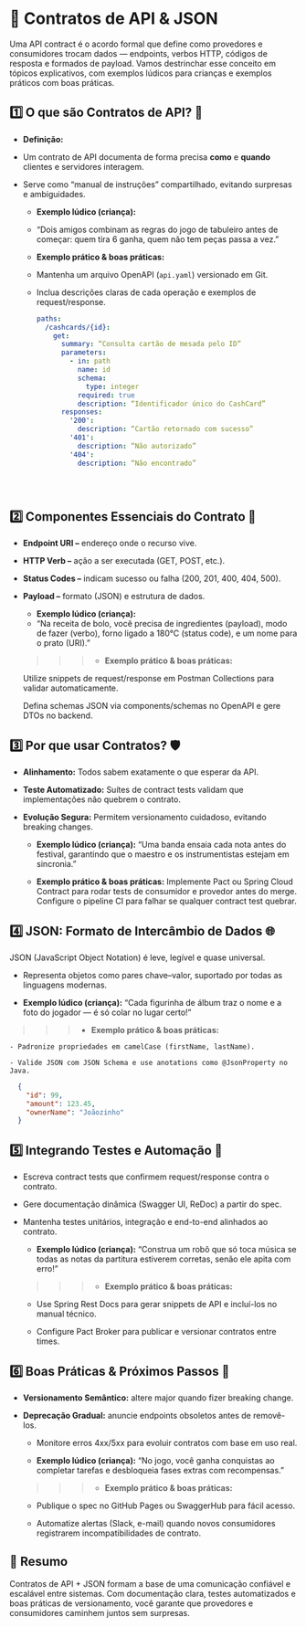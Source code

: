 # 🤝 Contratos de API & JSON

Uma API contract é o acordo formal que define como provedores e consumidores trocam dados — endpoints, verbos HTTP, códigos de resposta e formados de payload. Vamos destrinchar esse conceito em tópicos explicativos, com exemplos lúdicos para crianças e exemplos práticos com boas práticas.



## 1️⃣ O que são Contratos de API? 🔏  
- **Definição:**  

- Um contrato de API documenta de forma precisa **como** e **quando** clientes e servidores interagem.  
- Serve como “manual de instruções” compartilhado, evitando surpresas e ambiguidades.


  - **Exemplo lúdico (criança):**  
  - “Dois amigos combinam as regras do jogo de tabuleiro antes de começar: quem tira 6 ganha, quem não tem peças passa a vez.”  
  

  - **Exemplo prático & boas práticas:**  
  - Mantenha um arquivo OpenAPI (`api.yaml`) versionado em Git.  
  - Inclua descrições claras de cada operação e exemplos de request/response.  
    ```yaml
    paths:
      /cashcards/{id}:
        get:
          summary: “Consulta cartão de mesada pelo ID”
          parameters:
            - in: path
              name: id
              schema:
                type: integer
              required: true
              description: “Identificador único do CashCard”
          responses:
            '200':
              description: “Cartão retornado com sucesso”
            '401':
              description: “Não autorizado”
            '404':
              description: “Não encontrado”
  ```



## 2️⃣ Componentes Essenciais do Contrato 📐


- **Endpoint URI –** endereço onde o recurso vive.

- **HTTP Verb –** ação a ser executada (GET, POST, etc.).

- **Status Codes –** indicam sucesso ou falha (200, 201, 400, 404, 500).

- **Payload –** formato (JSON) e estrutura de dados.


  - **Exemplo lúdico (criança):**
  - “Na receita de bolo, você precisa de ingredientes (payload), modo de fazer (verbo), forno ligado a 180°C (status code), e um nome para o prato (URI).”


  >>> - **Exemplo prático & boas práticas:**

    Utilize snippets de request/response em Postman Collections para validar automaticamente.

    Defina schemas JSON via components/schemas no OpenAPI e gere DTOs no backend.

  >>>



## 3️⃣ Por que usar Contratos? 🛡️
- **Alinhamento:** Todos sabem exatamente o que esperar da API.

- **Teste Automatizado:** Suítes de contract tests validam que implementações não quebrem o contrato.

- **Evolução Segura:** Permitem versionamento cuidadoso, evitando breaking changes.


  - **Exemplo lúdico (criança):**
  “Uma banda ensaia cada nota antes do festival, garantindo que o maestro e os instrumentistas estejam em sincronia.”


  - **Exemplo prático & boas práticas:**
  Implemente Pact ou Spring Cloud Contract para rodar tests de consumidor e provedor antes do merge.
  Configure o pipeline CI para falhar se qualquer contract test quebrar.



## 4️⃣ JSON: Formato de Intercâmbio de Dados 🌐
JSON (JavaScript Object Notation) é leve, legível e quase universal.

  - Representa objetos como pares chave–valor, suportado por todas as linguagens modernas.

  - **Exemplo lúdico (criança):**
  “Cada figurinha de álbum traz o nome e a foto do jogador — é só colar no lugar certo!”


  >>> - **Exemplo prático & boas práticas:**

    - Padronize propriedades em camelCase (firstName, lastName).

    - Valide JSON com JSON Schema e use anotations como @JsonProperty no Java.
  
  >>> 


  ```json
    {
      "id": 99,
      "amount": 123.45,
      "ownerName": "Joãozinho"
    }
  ```



## 5️⃣ Integrando Testes e Automação 🤖
- Escreva contract tests que confirmem request/response contra o contrato.

- Gere documentação dinâmica (Swagger UI, ReDoc) a partir do spec.

- Mantenha testes unitários, integração e end-to-end alinhados ao contrato.


  - **Exemplo lúdico (criança):**
  “Construa um robô que só toca música se todas as notas da partitura estiverem corretas, senão ele apita com erro!”


  >>> - **Exemplo prático & boas práticas:**
    
    - Use Spring Rest Docs para gerar snippets de API e incluí-los no manual técnico.

    - Configure Pact Broker para publicar e versionar contratos entre times.

  >>>


## 6️⃣ Boas Práticas & Próximos Passos 🚀
- **Versionamento Semântico:** altere major quando fizer breaking change.
- **Deprecação Gradual:** anuncie endpoints obsoletos antes de removê-los.

  - Monitore erros 4xx/5xx para evoluir contratos com base em uso real.


  - **Exemplo lúdico (criança):**
  “No jogo, você ganha conquistas ao completar tarefas e desbloqueia fases extras com recompensas.”


  >>> - **Exemplo prático & boas práticas:**
  
    - Publique o spec no GitHub Pages ou SwaggerHub para fácil acesso.

    - Automatize alertas (Slack, e-mail) quando novos consumidores registrarem incompatibilidades de contrato.
  
  >>>



## 🎉 Resumo 
Contratos de API + JSON formam a base de uma comunicação confiável e escalável entre sistemas. Com documentação clara, testes automatizados e boas práticas de versionamento, você garante que provedores e consumidores caminhem juntos sem surpresas.